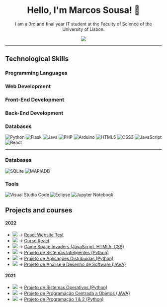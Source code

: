 <h1 align="center"> Hello, I'm  Marcos Sousa! 👋</h1>
<p align="center"> I am a 3rd and final year IT student at the Faculty of Science of the University of Lisbon.  </p>
<p align="center">
<a href="https://www.linkedin.com/in/marcos-sousa-leitao"><img src="https://img.shields.io/badge/linkedin-%230077B5.svg?&style=for-the-badge&logo=linkedin&logoColor=white"></a>
</p>

<hr>
<h2>Technological Skills</h2>
<h3>Programming Languages</h3>
<h3>Web Development</h3>
<h3>Front-End Development</h3>
<h3>Back-End Development</h3>
<h3>Databases</h3>


<p align="center">
 
 ![Python](https://img.shields.io/badge/python-3670A0?style=for-the-badge&logo=python&logoColor=ffdd54)
 ![Flask](https://img.shields.io/badge/Flask-000000?style=for-the-badge&logo=flask&logoColor=white)
 ![Java](https://img.shields.io/badge/java-%23ED8B00.svg?style=for-the-badge&logo=java&logoColor=white)
 ![PHP](https://img.shields.io/badge/php-%23777BB4.svg?style=for-the-badge&logo=php&logoColor=white)
 ![Arduino](https://img.shields.io/badge/-Arduino-00979D?style=for-the-badge&logo=Arduino&logoColor=white)
 ![HTML5](https://img.shields.io/badge/html5-%23E34F26.svg?style=for-the-badge&logo=html5&logoColor=white)
 ![CSS3](https://img.shields.io/badge/css3-%231572B6.svg?style=for-the-badge&logo=css3&logoColor=white)
 ![JavaScript](https://img.shields.io/badge/javascript-%23323330.svg?style=for-the-badge&logo=javascript&logoColor=%23F7DF1E)
 ![React](https://img.shields.io/badge/React-20232A?style=for-the-badge&logo=react&logoColor=61DAFB)
 
</p>
<hr>

<h3>Databases</h3>
 
 ![SQLite](https://img.shields.io/badge/sqlite-%2307405e.svg?style=for-the-badge&logo=sqlite&logoColor=white)
 ![MARIADB](https://img.shields.io/badge/MariaDB-003545?style=for-the-badge&logo=mariadb&logoColor=white)

<h3>Tools</h3>

![Visual Studio Code](https://img.shields.io/badge/Visual%20Studio%20Code-0078d7.svg?style=for-the-badge&logo=visual-studio-code&logoColor=white)
![Eclipse](https://img.shields.io/badge/Eclipse-FE7A16.svg?style=for-the-badge&logo=Eclipse&logoColor=white)
![Jupyter Notebook](https://img.shields.io/badge/jupyter-%23FA0F00.svg?style=for-the-badge&logo=jupyter&logoColor=white)

<h2>Projects and courses</h2>
<p align="center">

#### 2022

- <img src="https://progress-bar.dev/60/?title=August"/> -> <a href="https://github.com/Marcos-Sousa-Developer/React_Website_Test">React Website Test</a>
- <img src="https://progress-bar.dev/100/?title=July"/> -> <a href="https://github.com/Marcos-Sousa-Developer/React_learn">Curso React</a>
- <img src="https://progress-bar.dev/70/?title=June"/> -> <a href="https://github.com/Marcos-Sousa-Developer/Space_Invaders">Game Space Invaders (JavaScript, HTML5, CSS) </a> 
- <img src="https://progress-bar.dev/100/?title=2ºano(2ºSem)"/> -> <a href="https://github.com/Marcos-Sousa-Developer/Sistemas_Inteligentes">Projeto de Sistemas Inteligentes (Python)</a>
- <img src="https://progress-bar.dev/100/?title=2ºano(2ºSem)"/> -> <a href="https://github.com/Marcos-Sousa-Developer/Aplicacoes_Distribuidas">Projeto de Aplicações Distribuídas (Python)</a>
- <img src="https://progress-bar.dev/100/?title=2ºano(2ºSem)"/> -> <a href="https://github.com/Marcos-Sousa-Developer/Analise_Desenho_Software">Projeto de Análise e Desenho de Software (JAVA) </a>


#### 2021
- <img src="https://progress-bar.dev/100/?title=2ºano(1ºSem)"/> -> <a href="https://github.com/Marcos-Sousa-Developer/Sistemas_Operativos">Projeto de Sistemas Operativos (Python)</a>
- <img src="https://progress-bar.dev/100/?title=2ºano(1ºSem)"/> -> <a href="https://github.com/Marcos-Sousa-Developer/Programacao_Centrada_Objetos">Projeto de Programação Centrada a Objetos (JAVA)</a>
- <img src="https://progress-bar.dev/100/?title=1ºano"/> -> <a href="https://github.com/Marcos-Sousa-Developer/Programacao">Projeto de Programação 1 & 2 (Python)</a>

</p>


<!--
**Marcos-Sousa-Developer/Marcos-Sousa-Developer** is a ✨ _special_ ✨ repository because its `README.md` (this file) appears on your GitHub profile.

Here are some ideas to get you started:

- 🔭 I’m currently working on ...
- 🌱 I’m currently learning ...
- 👯 I’m looking to collaborate on ...
- 🤔 I’m looking for help with ...
- 💬 Ask me about ...
- 📫 How to reach me: ...
- 😄 Pronouns: ...
- ⚡ Fun fact: ...
-->
